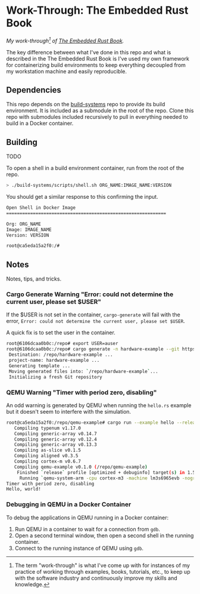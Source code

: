 # Work-Through: The Embedded Rust Book

*My work-through[^1] of
[The Embedded Rust Book](https://doc.rust-lang.org/beta/embedded-book/).*

[^1]: The term "work-through" is what I've come up with for instances of my
  practice of working through examples, books, tutorials, etc., to keep up with the
  software industry and continuously improve my skills and knowledge.

The key difference between what I've done in this repo and what is described in
the The Embedded Rust Book is I've used my own framework for containerizing
build environments to keep everything decoupled from my workstation machine and
easily reproducible.

## Dependencies

This repo depends on the
[build-systems](https://github.com/EngJay/build-systems)
repo to provide its build environment. It is included as a submodule in the
root of the repo. Clone this repo with submodules included recursively to pull
in everything needed to build in a Docker container.

## Building

TODO

To open a shell in a build environment container, run from the root of the repo.

```bash
> ./build-systems/scripts/shell.sh ORG_NAME:IMAGE_NAME:VERSION
```

You should get a similar response to this confirming the input.

```bash
Open Shell in Docker Image
============================================================

Org: ORG_NAME
Image: IMAGE_NAME
Version: VERSION

root@ca5eda15a2f0:/#
```

## Notes

Notes, tips, and tricks.

### Cargo Generate Warning "Error: could not determine the current user, please set $USER"

If the $USER is not set in the container, `cargo-generate` will fail with the error,
`Error: could not determine the current user, please set $USER`.

A quick fix is to set the user in the container.

```bash
root@6106dcaa0b0c:/repo# export USER=auser
root@6106dcaa0b0c:/repo# cargo generate -n hardware-example --git https://github.com/rust-embedded/cortex-m-quickstart
 Destination: /repo/hardware-example ...
 project-name: hardware-example ...
 Generating template ...
 Moving generated files into: `/repo/hardware-example`...
 Initializing a fresh Git repository
```

### QEMU Warning "Timer with period zero, disabling"

An odd warning is generated by QEMU when running the `hello.rs` example but it
doesn't seem to interfere with the simulation.

```bash
root@ca5eda15a2f0:/repo/qemu-example# cargo run --example hello --release
   Compiling typenum v1.17.0
   Compiling generic-array v0.14.7
   Compiling generic-array v0.12.4
   Compiling generic-array v0.13.3
   Compiling as-slice v0.1.5
   Compiling aligned v0.3.5
   Compiling cortex-m v0.6.7
   Compiling qemu-example v0.1.0 (/repo/qemu-example)
    Finished `release` profile [optimized + debuginfo] target(s) in 1.51s
     Running `qemu-system-arm -cpu cortex-m3 -machine lm3s6965evb -nographic -semihosting-config enable=on,target=native -kernel target/thumbv7m-none-eabi/release/examples/hello`
Timer with period zero, disabling
Hello, world!
```

### Debugging in QEMU in a Docker Container

To debug the applications in QEMU running in a Docker container:

1. Run QEMU in a container to wait for a connection from `gdb`.
2. Open a second terminal window, then open a second shell in the running
  container.
3. Connect to the running instance of QEMU using `gdb`.
